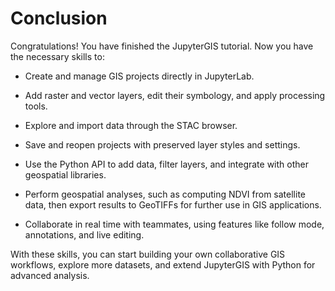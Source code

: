 # Conclusion

Congratulations! You have finished the JupyterGIS tutorial. Now you have
the necessary skills to:

- Create and manage GIS projects directly in JupyterLab.

- Add raster and vector layers, edit their symbology, and apply
  processing tools.

- Explore and import data through the STAC browser.

- Save and reopen projects with preserved layer styles and settings.

- Use the Python API to add data, filter layers, and integrate with
  other geospatial libraries.

- Perform geospatial analyses, such as computing NDVI from satellite
  data, then export results to GeoTIFFs for further use in GIS
  applications.

- Collaborate in real time with teammates, using features like follow
  mode, annotations, and live editing.

With these skills, you can start building your own collaborative GIS
workflows, explore more datasets, and extend JupyterGIS with Python for
advanced analysis.
